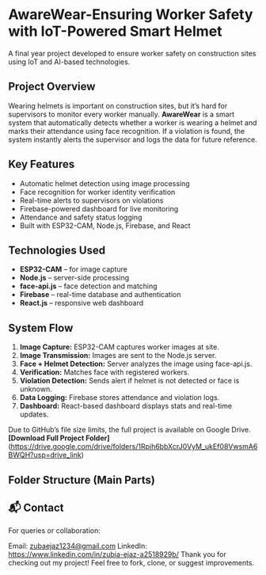 # AwareWear-Ensuring Worker Safety with IoT-Powered Smart Helmet 
A final year project developed to ensure worker safety on construction sites using IoT and AI-based technologies.

## Project Overview
Wearing helmets is important on construction sites, but it’s hard for supervisors to monitor every worker manually. **AwareWear** is a smart system that automatically detects whether a worker is wearing a helmet and marks their attendance using face recognition.
If a violation is found, the system instantly alerts the supervisor and logs the data for future reference.

## Key Features

- Automatic helmet detection using image processing
- Face recognition for worker identity verification
- Real-time alerts to supervisors on violations
- Firebase-powered dashboard for live monitoring
- Attendance and safety status logging
- Built with ESP32-CAM, Node.js, Firebase, and React

## Technologies Used

- **ESP32-CAM** – for image capture
- **Node.js** – server-side processing
- **face-api.js** – face detection and matching
- **Firebase** – real-time database and authentication
- **React.js** – responsive web dashboard

## System Flow

1. **Image Capture:** ESP32-CAM captures worker images at site.
2. **Image Transmission:** Images are sent to the Node.js server.
3. **Face + Helmet Detection:** Server analyzes the image using face-api.js.
4. **Verification:** Matches face with registered workers.
5. **Violation Detection:** Sends alert if helmet is not detected or face is unknown.
6. **Data Logging:** Firebase stores attendance and violation logs.
7. **Dashboard:** React-based dashboard displays stats and real-time updates.

Due to GitHub’s file size limits, the full project is available on Google Drive.
**[Download Full Project Folder]**(https://drive.google.com/drive/folders/1Rpih6bbXcrJ0VyM_ukEf08VwsmA6BWQH?usp=drive_link)

## Folder Structure (Main Parts)

## 📬 Contact
For queries or collaboration:

 Email: zubaejaz1234@gmail.com 
 LinkedIn: https://www.linkedin.com/in/zubia-ejaz-a2518929b/
Thank you for checking out my project! Feel free to fork, clone, or suggest improvements.



